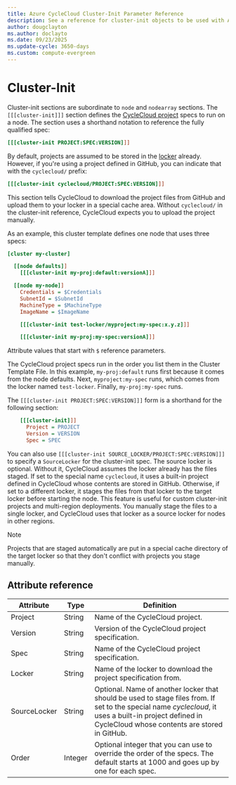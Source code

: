 ```yaml
---
title: Azure CycleCloud Cluster-Init Parameter Reference
description: See a reference for cluster-init objects to be used with Azure CycleCloud. A cluster-init object defines the CycleCloud project specifications to run on a node.
author: dougclayton
ms.author: doclayto
ms.date: 09/23/2025
ms.update-cycle: 3650-days
ms.custom: compute-evergreen
---
```


# Cluster-Init

Cluster-init sections are subordinate to `node` and `nodearray` sections. 
The `[[[cluster-init]]]` section defines the [CycleCloud project](~/articles/cyclecloud/how-to/projects.md) specs to run on a node. 
The section uses a shorthand notation to reference the fully qualified spec:

```ini
[[[cluster-init PROJECT:SPEC:VERSION]]]
```

By default, projects are assumed to be stored in the [locker](../how-to/projects.md#lockers) already. However, if you're using a project defined in GitHub, you can indicate that with the `cyclecloud/` prefix:

```ini
[[[cluster-init cyclecloud/PROJECT:SPEC:VERSION]]]
```

This section tells CycleCloud to download the project files from GitHub and upload them to your locker in a special cache area. Without `cyclecloud/` in the cluster-init reference, CycleCloud expects you to upload the project manually.

As an example, this cluster template defines one node that uses three specs:

``` ini
[cluster my-cluster]

  [[node defaults]]
    [[[cluster-init my-proj:default:versionA]]]

  [[node my-node]]
    Credentials = $Credentials
    SubnetId = $SubnetId
    MachineType = $MachineType
    ImageName = $ImageName

    [[[cluster-init test-locker/myproject:my-spec:x.y.z]]]

    [[[cluster-init my-proj:my-spec:versionA]]]
```

Attribute values that start with `$` reference parameters.

The CycleCloud project specs run in the order you list them in the Cluster Template File. In this example, `my-proj:default` runs first because it comes from the node defaults. Next, `myproject:my-spec` runs, which comes from the locker named `test-locker`. Finally, `my-proj:my-spec` runs.

The `[[[cluster-init PROJECT:SPEC:VERSION]]]` form is a shorthand for the following section:
```ini
    [[[cluster-init]]]
      Project = PROJECT
      Version = VERSION
      Spec = SPEC
```

You can also use `[[[cluster-init SOURCE_LOCKER/PROJECT:SPEC:VERSION]]]` to specify a `SourceLocker` for the cluster-init spec. The source locker is optional. Without it, CycleCloud assumes the locker already has the files staged. If set to the special name `cyclecloud`, it uses a built-in project defined in CycleCloud whose contents are stored in GitHub. Otherwise, if set to a different locker, it stages the files from that locker to the target locker before starting the node. This feature is useful for custom cluster-init projects and multi-region deployments. You manually stage the files to a single locker, and CycleCloud uses that locker as a source locker for nodes in other regions.

> [!NOTE]
> Projects that are staged automatically are put in a special cache directory of the target locker so that they don't conflict with projects you stage manually.

## Attribute reference

Attribute | Type | Definition
------ | ----- | ----------
Project | String | Name of the CycleCloud project.
Version | String | Version of the CycleCloud project specification.
Spec | String | Name of the CycleCloud project specification.
Locker | String | Name of the locker to download the project specification from.
SourceLocker | String | Optional. Name of another locker that should be used to stage files from. If set to the special name _cyclecloud_, it uses a built-in project defined in CycleCloud whose contents are stored in GitHub.
Order | Integer | Optional integer that you can use to override the order of the specs. The default starts at 1000 and goes up by one for each spec.

